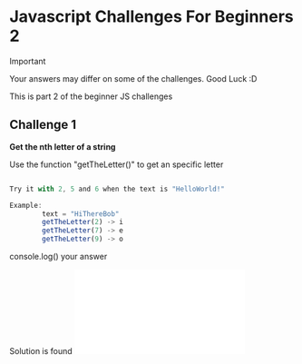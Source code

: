 # Javascript Challenges For Beginners 2

> [!IMPORTANT]
> Your answers may differ on some of the challenges. Good Luck :D

This is part 2 of the beginner JS challenges

## Challenge 1

**Get the nth letter of a string**

Use the function "getTheLetter()" to get an specific letter

```javascript

Try it with 2, 5 and 6 when the text is "HelloWorld!"

Example: 
        text = "HiThereBob"
        getTheLetter(2) -> i
        getTheLetter(7) -> e
        getTheLetter(9) -> o

```

console.log() your answer

Solution is found ![RIGHT HERE](./challenge_1.html)